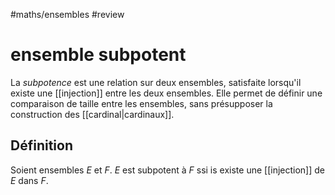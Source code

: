 #maths/ensembles #review 
# ensemble subpotent
La _subpotence_ est une relation sur deux ensembles, satisfaite lorsqu'il existe une [[injection]] entre les deux ensembles.
Elle permet de définir une comparaison de taille entre les ensembles, sans présupposer la construction des [[cardinal|cardinaux]].

## Définition
Soient ensembles $E$ et $F$.
$E$ est subpotent à $F$ ssi is existe une [[injection]] de $E$ dans $F$.

